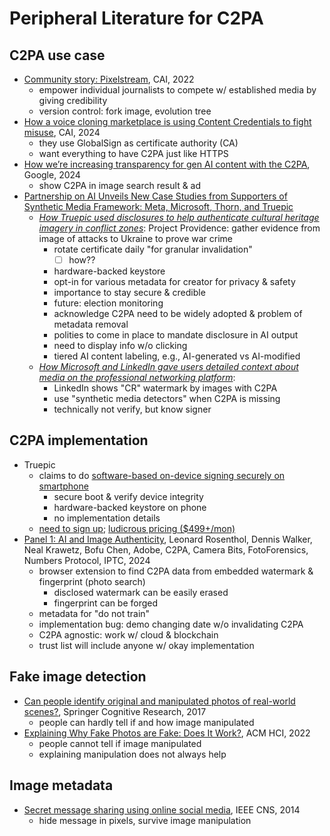 # Peripheral Literature for C2PA

## C2PA use case

- [Community story:
    Pixelstream](https://contentauthenticity.org/blog/community-story-pixelstream),
    CAI, 2022
    - empower individual journalists to compete w/ established media by
        giving credibility
    - version control: fork image, evolution tree
- [How a voice cloning marketplace is using Content Credentials to
    fight
    misuse](https://contentauthenticity.org/blog/community-story-respeecher),
    CAI, 2024
    - they use GlobalSign as certificate authority (CA)
    - want everything to have C2PA just like HTTPS
- [How we’re increasing transparency for gen AI content with the
    C2PA](https://blog.google/technology/ai/google-gen-ai-content-transparency-c2pa/),
    Google, 2024
    - show C2PA in image search result & ad
- [Partnership on AI Unveils New Case Studies from Supporters of
    Synthetic Media Framework: Meta, Microsoft, Thorn, and
    Truepic](https://partnershiponai.org/nov-2024-synthetic-media-case-studies-announcement/)
    - [*How Truepic used disclosures to
        help authenticate cultural heritage imagery in
        conflict
        zones*](https://partnershiponai.org/truepic-framework-case-study/):
        Project Providence: gather evidence from image of attacks to Ukraine to
        prove war crime
        - rotate certificate daily "for granular invalidation"
            - [ ] how??
        - hardware-backed keystore
        - opt-in for various metadata for creator for privacy & safety
        - importance to stay secure & credible
        - future: election monitoring
        - acknowledge C2PA need to be widely adopted & problem of
            metadata removal
        - polities to come in place to mandate disclosure in AI output
        - need to display info w/o clicking
        - tiered AI content labeling, e.g., AI-generated vs AI-modified
    - [*How Microsoft and LinkedIn gave users detailed context about media on
        the professional networking
        platform*](https://partnershiponai.org/microsoft-framework-case-study/):
        - LinkedIn shows "CR" watermark by images with C2PA
        - use "synthetic media detectors" when C2PA is missing
        - technically not verify, but know signer

## C2PA implementation

- Truepic
    - claims to do [software-based on-device signing securely on
        smartphone](https://www.truepic.com/c2pa/capture)
        - secure boot & verify device integrity
        - hardware-backed keystore on phone
        - no implementation details
    - [need to sign up](https://www.truepic.com/signup);
        [ludicrous pricing ($499+/mon)](https://www.truepic.com/pricing/c2pa)
- [Panel 1: AI and Image Authenticity](https://youtu.be/4q7iBkRLCMQ),
    Leonard Rosenthol, Dennis Walker, Neal Krawetz, Bofu Chen, Adobe, C2PA,
    Camera Bits, FotoForensics, Numbers Protocol, IPTC, 2024
    - browser extension to find C2PA data from
        embedded watermark & fingerprint (photo search)
        - disclosed watermark can be easily erased
        - fingerprint can be forged
    - metadata for "do not train"
    - implementation bug: demo changing date w/o invalidating C2PA
    - C2PA agnostic: work w/ cloud & blockchain
    - trust list will include anyone w/ okay implementation

## Fake image detection

- [Can people identify original and manipulated photos of
    real-world scenes?](https://pmc.ncbi.nlm.nih.gov/articles/PMC5514174/),
    Springer Cognitive Research, 2017
    - people can hardly tell if and how image manipulated
- [Explaining Why Fake Photos are Fake:
    Does It Work?](https://dl.acm.org/doi/abs/10.1145/3567558), ACM HCI, 2022
    - people cannot tell if image manipulated
    - explaining manipulation does not always help

## Image metadata

- [Secret message sharing using online social
    media](https://ieeexplore.ieee.org/abstract/document/6997500), IEEE CNS,
    2014
    - hide message in pixels, survive image manipulation
